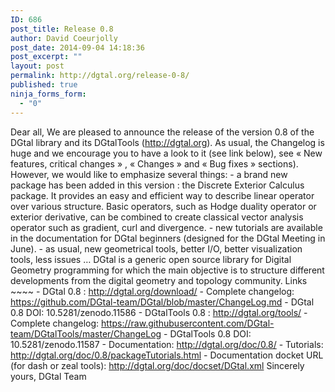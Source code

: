 ```yaml
---
ID: 686
post_title: Release 0.8
author: David Coeurjolly
post_date: 2014-09-04 14:18:36
post_excerpt: ""
layout: post
permalink: http://dgtal.org/release-0-8/
published: true
ninja_forms_form:
  - "0"
---
```

Dear all, We are pleased to announce the release of the version 0.8 of the DGtal library and its DGtalTools (http://dgtal.org). As usual, the Changelog is huge and we encourage you to have a look to it (see link below), see « New features, critical changes » , « Changes » and « Bug fixes » sections). However, we would like to emphasize several things: - a brand new package has been added in this version : the Discrete Exterior Calculus package. It provides an easy and efficient way to describe linear operator over various structure. Basic operators, such as Hodge duality operator or exterior derivative, can be combined to create classical vector analysis operator such as gradient, curl and divergence. - new tutorials are available in the documentation for DGtal beginners (designed for the DGtal Meeting in June). - as usual, new geometrical tools, better I/O, better visualization tools, less issues … DGtal is a generic open source library for Digital Geometry programming for which the main objective is to structure different developments from the digital geometry and topology community. Links ~~~~ - DGtal 0.8 : http://dgtal.org/download/ - Complete changelog: https://github.com/DGtal-team/DGtal/blob/master/ChangeLog.md - DGtal 0.8 DOI: 10.5281/zenodo.11586 - DGtalTools 0.8 : http://dgtal.org/tools/ - Complete changelog: https://raw.githubusercontent.com/DGtal-team/DGtalTools/master/ChangeLog - DGtalTools 0.8 DOI: 10.5281/zenodo.11587 - Documentation: http://dgtal.org/doc/0.8/ - Tutorials: http://dgtal.org/doc/0.8/packageTutorials.html - Documentation docket URL (for dash or zeal tools): http://dgtal.org/doc/docset/DGtal.xml Sincerely yours, DGtal Team